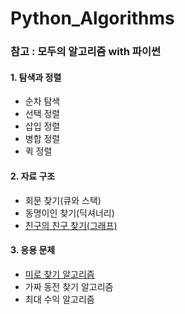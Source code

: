 # Python_Algorithms

### 참고 : 모두의 알고리즘 with 파이썬

#### 1. 탐색과 정렬
- 순차 탐색
- 선택 정렬
- 삽입 정렬
- 병합 정렬
- 퀵 정렬

#### 2. 자료 구조

- 회문 찾기(큐와 스택)
- 동명이인 찾기(딕셔너리)
- [친구의 친구 찾기(그래프)](https://github.com/honghyelim/Python_Algorithms/blob/main/find_friends.ipynb)
      
#### 3. 응용 문제

- [미로 찾기 알고리즘](https://github.com/honghyelim/Python_Algorithms/blob/main/find_maze.ipynb)
- 가짜 동전 찾기 알고리즘
- 최대 수익 알고리즘
      
